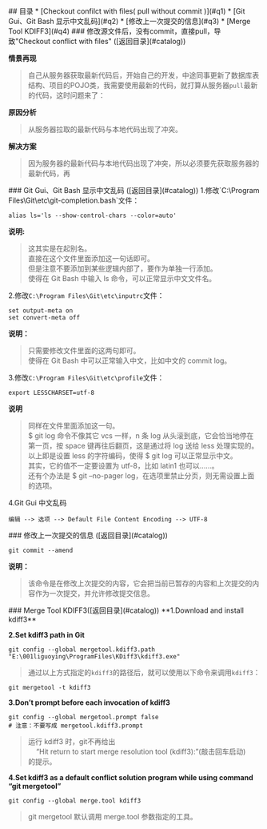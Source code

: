 <a name="catalog"/>
## 目录
* [Checkout confilct with files( pull without commit )](#q1)
* [Git Gui、Git Bash 显示中文乱码](#q2)
* [修改上一次提交的信息](#q3)
* [Merge Tool KDIFF3](#q4)

<a name="q1"/>
### 修改源文件后，没有commit，直接pull，导致"Checkout conflict with files" ([返回目录](#catalog))

**情景再现**
>自己从服务器获取最新代码后，开始自己的开发，中途同事更新了数据库表结构、项目的POJO类，我需要使用最新的代码，就打算从服务器`pull`最新的代码，这时问题来了：

**原因分析**
>从服务器拉取的最新代码与本地代码出现了冲突。

**解决方案**
>因为服务器的最新代码与本地代码出现了冲突，所以必须要先获取服务器的最新代码，再

<a name="q2"/>
### Git Gui、Git Bash 显示中文乱码 ([返回目录](#catalog))
1.修改`C:\Program Files\Git\etc\git-completion.bash`文件：

	alias ls='ls --show-control-chars --color=auto'

**说明:**
> 这其实是在起别名。<br/>
> 直接在这个文件里面添加这一句话即可。<br/>
> 但是注意不要添加到某些逻辑内部了，要作为单独一行添加。<br/>
> 使得在 Git Bash 中输入 ls 命令，可以正常显示中文文件名。

2.修改`C:\Program Files\Git\etc\inputrc`文件：

	set output-meta on
	set convert-meta off

 **说明：**
 > 只需要修改文件里面的这两句即可。<br/>使得在 Git Bash 中可以正常输入中文，比如中文的 commit log。

3.修改`C:\Program Files\Git\etc\profile`文件：
 
 	export LESSCHARSET=utf-8
 
 **说明**
 > 同样在文件里面添加这一句。<br/>
 > $ git log 命令不像其它 vcs 一样，n 条 log 从头滚到底，它会恰当地停在第一页，按 space 键再往后翻页，这是通过将 log 送给 less 处理实现的。<br/>
 > 以上即是设置 less 的字符编码，使得 $ git log 可以正常显示中文。<br/>
 > 其实，它的值不一定要设置为 utf-8，比如 latin1 也可以……。<br/>
 > 还有个办法是 $ git –no-pager log，在选项里禁止分页，则无需设置上面的选项。

4.Git Gui 中文乱码
 
	编辑 --> 选项 --> Default File Content Encoding --> UTF-8
 

<a name="q3"/>
### 修改上一次提交的信息 ([返回目录](#catalog))

	git commit --amend


**说明：**
> 该命令是在修改上次提交的内容，它会把当前已暂存的内容和上次提交的内容作为一次提交，并允许修改提交信息。

<a name="q4"/>
### Merge Tool KDIFF3([返回目录](#catalog))
**1.Download and install kdiff3**

**2.Set kdiff3 path in Git**

	git config --global mergetool.kdiff3.path "E:\001liguoying\ProgramFiles\KDiff3\kdiff3.exe"

 > 通过以上方式指定的`kdiff3`的路径后，就可以使用以下命令来调用`kdiff3`：

	git mergetool -t kdiff3

**3.Don’t prompt before each invocation of kdiff3**

	git config --global mergetool.prompt false
	# 注意：不要写成 mergetool.kdiff3.prompt

 >运行 kdiff3 时，git不再给出<br/>
 >&nbsp;&nbsp;&nbsp;&nbsp;“Hit return to start merge resolution tool (kdiff3):”(敲击回车启动)<br/>
 >的提示。

**4.Set kdiff3 as a default conflict solution program while using command “git mergetool”**

	git config --global merge.tool kdiff3
 
>git mergetool 默认调用 merge.tool 参数指定的工具。